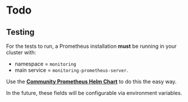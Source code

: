 # Todo

## Testing

For the tests to run, a Prometheus installation **must**
be running in your cluster with:
- namespace = `monitoring`
- main service = `monitoring-prometheus-server`. 

Use the 
**[Community Prometheus Helm Chart](https://artifacthub.io/packages/helm/prometheus-community/prometheus)**
to do this the easy way.  

In the future, these fields will be configurable via environment variables.